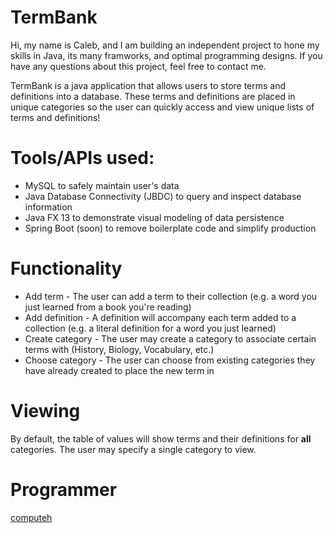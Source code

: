 # TermBank

Hi, my name is Caleb, and I am building an independent project to hone my skills in Java, its many framworks,
and optimal programming designs. If you have any questions about this project, feel free to contact me.

TermBank is a java application that allows users to store terms and definitions into a database.
These terms and definitions are placed in unique categories so the user can quickly
access and view unique lists of terms and definitions!

# Tools/APIs used:
* MySQL to safely maintain user's data
* Java Database Connectivity (JBDC) to query and inspect database information
* Java FX 13 to demonstrate visual modeling of data persistence
* Spring Boot (soon) to remove boilerplate code and simplify production


# Functionality
* Add term - The user can add a term to their collection (e.g. a word you just learned from a book you're reading)
* Add definition - A definition will accompany each term added to a collection (e.g. a literal definition for a word you just learned)
* Create category - The user may create a category to associate certain terms with (History, Biology, Vocabulary, etc.)
* Choose category - The user can choose from existing categories they have already created to place the new term in

# Viewing
By default, the table of values will show terms and their definitions for **all** categories.
The user may specify a single category to view.

# Programmer
[computeh](https://github.com/computeh)
